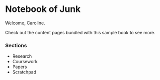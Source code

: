 # Notebook of Junk

Welcome, Caroline. 


Check out the content pages bundled with this sample book to see more.


### Sections 
- Research 
- Coursework 
- Papers
- Scratchpad

   
